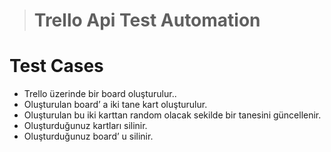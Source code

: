 > # Trello Api Test Automation

# Test Cases

- Trello üzerinde bir board oluşturulur..
- Oluşturulan board’ a iki tane kart oluşturulur.
- Oluşturulan bu iki karttan random olacak sekilde bir tanesini güncellenir.
- Oluşturduğunuz kartları silinir.
- Oluşturduğunuz board’ u silinir.